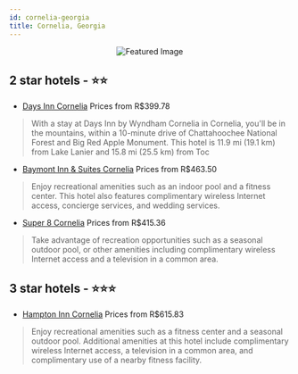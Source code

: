 ```yaml
---
id: cornelia-georgia
title: Cornelia, Georgia
---
```


<center><img src="https://i.travelapi.com/hotels/1000000/800000/794100/794069/f3bfade4_z.jpg" alt="Featured Image" /></center>


##  2 star hotels - ⭐️⭐️

-    [Days Inn Cornelia](https://us.hurb.com/br/hotels/cornelia/days-inn-cornelia-JNP-JP781907?cmp=18055) Prices from R$399.78
   > With a stay at Days Inn by Wyndham Cornelia in Cornelia, you'll be in the mountains, within a 10-minute drive of Chattahoochee National Forest and Big Red Apple Monument. This hotel is 11.9 mi (19.1 km) from Lake Lanier and 15.8 mi (25.5 km) from Toc
-    [Baymont Inn & Suites Cornelia](https://us.hurb.com/br/hotels/cornelia/baymont-inn-suites-cornelia-JNP-JP069440?cmp=18055) Prices from R$463.50
   > Enjoy recreational amenities such as an indoor pool and a fitness center. This hotel also features complimentary wireless Internet access, concierge services, and wedding services.
-    [Super 8 Cornelia](https://us.hurb.com/br/hotels/cornelia/super-8-cornelia-JNP-JP044974?cmp=18055) Prices from R$415.36
   > Take advantage of recreation opportunities such as a seasonal outdoor pool, or other amenities including complimentary wireless Internet access and a television in a common area.

##  3 star hotels - ⭐️⭐️⭐️

-    [Hampton Inn Cornelia](https://us.hurb.com/br/hotels/cornelia/hampton-inn-cornelia-JNP-JP781966?cmp=18055) Prices from R$615.83
   > Enjoy recreational amenities such as a fitness center and a seasonal outdoor pool. Additional amenities at this hotel include complimentary wireless Internet access, a television in a common area, and complimentary use of a nearby fitness facility.
